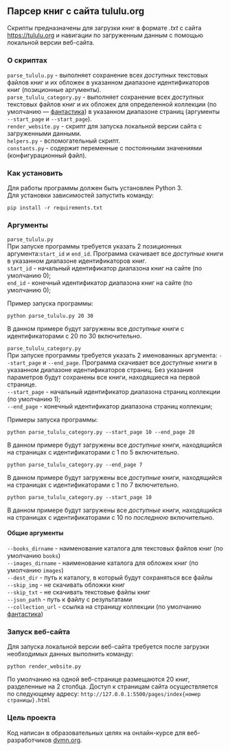 ## Парсер книг с сайта tululu.org

Скрипты предназначены для загрузки книг в формате *.txt* с сайта https://tululu.org и навигации 
по загруженным данным с помощью локальной версии веб-сайта.

### О скриптах
`parse_tululu.py` - выполняет сохранение всех *доступных* текстовых файлов книг и
их обложек в указанном диапазоне идентификаторов книг (позиционные аргументы).  
`parse_tululu_category.py` - выполняет сохранение всех *доступных* текстовых файлов книг и их обложек 
для определенной коллекции (по умолчанию — [фантастика](https://tululu.org/l55/)) в указанном диапазоне страниц 
(аргументы `--start_page` и `--start_page`).  
`render_website.py` - скрипт для запуска локальной версии сайта с загруженными данными.  
`helpers.py` - вспомогательный скрипт.  
`constants.py` - содержит переменные с постоянными значениями (конфигурационный файл).  

### Как установить
Для работы программы должен быть установлен Python 3.  
Для установки зависимостей запустить команду:
```console
pip install -r requirements.txt
```

### Аргументы
`parse_tululu.py`  
При запуске программы требуется указать 2 позиционных аргумента:`start_id` и `end_id`. 
Программа скачивает все *доступные* книги в указанном диапазоне идентификаторов книг.    
`start_id` - начальный идентификатор диапазона книг на сайте (по умолчанию 0);  
`end_id` - конечный идентификатор диапазона книг на сайте (по умолчанию 0);

Пример запуска программы:
```console
python parse_tululu.py 20 30
```
В данном примере будут загружены все *доступные* книги с идентификаторами с 20 по 30 включительно.


`parse_tululu_category.py`  
При запуске программы требуется указать 2 именованных аргумента: `--start_page` и `--end_page`.
Программа скачивает все *доступные* книги в указанном диапазоне идентификаторов страниц.
Без указания параметров будут сохранены все книги, находящиеся на первой странице.  
`--start_page` - начальный идентификатор диапазона страниц коллекции (по умолчанию 1);  
`--end_page` - конечный идентификатор диапазона страниц коллекции;

Примеры запуска программы:
```console
python parse_tululu_category.py --start_page 10 --end_page 20
```
В данном примере будут загружены все *доступные* книги, находящийся на страницах с 
идентификаторами с 1 по 5 включительно.  
```console
python parse_tululu_category.py --end_page 7
```
В данном примере будут загружены все *доступные* книги, находящийся на страницах с 
идентификаторами с 1 по 7 включительно.  
```console
python parse_tululu_category.py --start_page 10
```
В данном примере будут загружены все *доступные* книги, находящийся на страницах с 
идентификаторами с 10 по *последнюю* включительно.  

#### Общие аргументы  
`--books_dirname` - наименование каталога для текстовых файлов книг (по умолчанию `books`)   
`--images_dirname` - наименование каталога для обложек книг (по умолчанию `images`)  
`--dest_dir` - путь к каталогу, в который будут сохраняться все файлы  
`--skip_img` - не скачивать обложки книг  
`--skip_txt` - не скачивать текстовые файлы книг    
`--json_path` - путь к файлу с результатами  
`--collection_url` - ссылка на страницу коллекции (по умолчанию [фантастика](https://tululu.org/l55/))

### Запуск веб-сайта
Для запуска локальной версии веб-сайта требуется после загрузки необходимых данных выполнить команду:
```console
python render_website.py
```
По умолчанию на одной веб-странице размещаются 20 книг, разделенные на 2 столбца.
Доступ к страницам сайта осуществляется по следующему адресу: `http://127.0.0.1:5500/pages/index{номер страницы}.html`



### Цель проекта

Код написан в образовательных целях на онлайн-курсе для веб-разработчиков [dvmn.org](https://dvmn.org/).